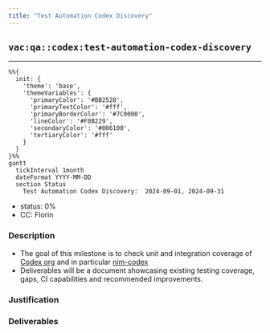 ```yaml
---
title: "Test Automation Codex Discovery"
---
```

## `vac:qa::codex:test-automation-codex-discovery`
---

```mermaid
%%{ 
  init: { 
    'theme': 'base', 
    'themeVariables': { 
      'primaryColor': '#BB2528', 
      'primaryTextColor': '#fff', 
      'primaryBorderColor': '#7C0000', 
      'lineColor': '#F8B229', 
      'secondaryColor': '#006100', 
      'tertiaryColor': '#fff' 
    } 
  } 
}%%
gantt
  tickInterval 1month
  dateFormat YYYY-MM-DD 
  section Status
    Test Automation Codex Discovery:  2024-09-01, 2024-09-31
```

- status: 0%
- CC: Florin

### Description

- The goal of this milestone is to check unit and integration coverage of [Codex org](https://github.com/codex-storage) and in particular [nim-codex](https://github.com/codex-storage/nim-codex)
- Deliverables will be a document showcasing existing testing coverage, gaps, CI capabilities and recommended improvements.

### Justification


### Deliverables
